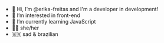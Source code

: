 - :wave: Hi, I’m @erika-freitas and I'm a developer in development!
- :eyes: I’m interested in front-end
- :seedling: I’m currently learning JavaScript
- :rainbow_flag: she/her
- :brazil: sad & brazilian

<!---
erika-freitas/erika-freitas is a ✨ special ✨ repository because its `README.md` (this file) appears on your GitHub profile.
You can click the Preview link to take a look at your changes.
--->
